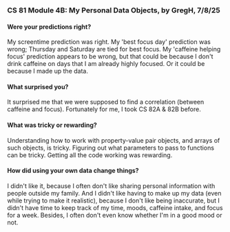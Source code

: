 ### CS 81 Module 4B: My Personal Data Objects, by GregH, 7/8/25

#### Were your predictions right?

My screentime prediction was right. My 'best focus day' prediction was wrong; Thursday and Saturday are tied for best focus. My 'caffeine helping focus' prediction appears to be wrong, but that could be because I don't drink caffeine on days that I am already highly focused. Or it could be because I made up the data.

#### What surprised you?

It surprised me that we were supposed to find a correlation (between caffeine and focus). Fortunately for me, I took CS 82A & 82B before.

#### What was tricky or rewarding?

Understanding how to work with property-value pair objects, and arrays of such objects, is tricky. Figuring out what parameters to pass to functions can be tricky. Getting all the code working was rewarding.

#### How did using your own data change things?
I didn't like it, because I often don't like sharing personal information with people outside my family. And I didn't like having to make up my data (even while trying to make it realistic), because I don't like being inaccurate, but I didn't have time to keep track of my time, moods, caffeine intake, and focus for a week. Besides, I often don't even know whether I'm in a good mood or not.